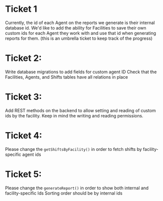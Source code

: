 
# Ticket 1
Currently, the id of each Agent on the reports we generate is their internal database id. We'd like to add the ability for Facilities to save their own custom ids for each Agent they work with and use that id when generating reports for them.
(this is an umbrella ticket to keep track of the progress)


# Ticket 2: 
Write database migrations to add fields for custom agent ID
Check that the Facilities, Agents, and Shifts tables have all relations in place
 
# Ticket 3: 
Add REST methods on the backend to allow  setting and reading of custom ids by the facility.
Keep in mind the writing and reading permissions.

# Ticket 4:
Please change the `getShiftsByFacility()` in order to fetch shifts by facility-specific agent ids

# Ticket 5:
Please change the `generateReport()` in order to show both internal and facility-specific Ids
Sorting order should be by internal ids





